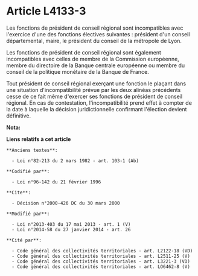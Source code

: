 # Article L4133-3

Les fonctions de président de conseil régional sont incompatibles avec l'exercice d'une des fonctions électives suivantes :
président d'un conseil départemental, maire, le président du conseil de la métropole de Lyon. 

Les fonctions de président de conseil régional sont également incompatibles avec celles de membre de la Commission
européenne, membre du directoire de la Banque centrale européenne ou membre du conseil de la politique monétaire de la Banque
de France. 

Tout président de conseil régional exerçant une fonction le plaçant dans une situation d'incompatibilité prévue par les deux
alinéas précédents cesse de ce fait même d'exercer ses fonctions de président de conseil régional. En cas de contestation,
l'incompatibilité prend effet à compter de la date à laquelle la décision juridictionnelle confirmant l'élection devient
définitive.

**Nota:**



**Liens relatifs à cet article**

	**Anciens textes**:

	  - Loi n°82-213 du 2 mars 1982 - art. 103-1 (Ab)

	**Codifié par**:

	  - Loi n°96-142 du 21 février 1996

	**Cite**:

	  - Décision n°2000-426 DC du 30 mars 2000

	**Modifié par**:

	  - Loi n°2013-403 du 17 mai 2013 - art. 1 (V)
	  - Loi n°2014-58 du 27 janvier 2014 - art. 26

	**Cité par**:

	  - Code général des collectivités territoriales - art. L2122-18 (VD)
	  - Code général des collectivités territoriales - art. L2511-25 (V)
	  - Code général des collectivités territoriales - art. L3221-3 (VD)
	  - Code général des collectivités territoriales - art. LO6462-8 (V)
